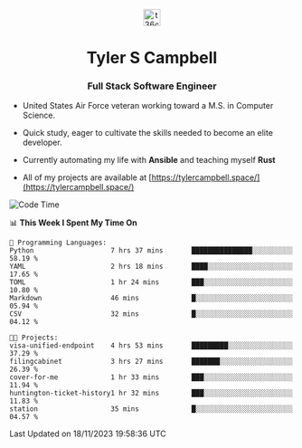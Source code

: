 <p align="center">
<a href="https://www.linkedin.com/in/t36campbell" target="blank"><img align="center" src="https://ik.imagekit.io/t36campbell/Portfolio/linkedin.png.original_m8bbGgPh6.png" alt="t36campbell" height="30" width="30" /></a>
</p>
<h1 align="center">Tyler S Campbell</h1>
<h3 align="center">Full Stack Software Engineer</h3>

* United States Air Force veteran working toward a M.S. in Computer Science.

* Quick study, eager to cultivate the skills needed to become an elite developer.

* Currently automating my life with **Ansible** and teaching myself **Rust**

* All of my projects are available at [https://tylercampbell.space/](https://tylercampbell.space/)

<!--START_SECTION:waka-->
![Code Time](http://img.shields.io/badge/Code%20Time-2%2C980%20hrs%2010%20mins-blue)

📊 **This Week I Spent My Time On** 

```text
💬 Programming Languages: 
Python                   7 hrs 37 mins       ███████████████░░░░░░░░░░   58.19 % 
YAML                     2 hrs 18 mins       ████░░░░░░░░░░░░░░░░░░░░░   17.65 % 
TOML                     1 hr 24 mins        ███░░░░░░░░░░░░░░░░░░░░░░   10.80 % 
Markdown                 46 mins             █░░░░░░░░░░░░░░░░░░░░░░░░   05.94 % 
CSV                      32 mins             █░░░░░░░░░░░░░░░░░░░░░░░░   04.12 % 

🐱‍💻 Projects: 
visa-unified-endpoint    4 hrs 53 mins       █████████░░░░░░░░░░░░░░░░   37.29 % 
filingcabinet            3 hrs 27 mins       ███████░░░░░░░░░░░░░░░░░░   26.39 % 
cover-for-me             1 hr 33 mins        ███░░░░░░░░░░░░░░░░░░░░░░   11.94 % 
huntington-ticket-history1 hr 32 mins        ███░░░░░░░░░░░░░░░░░░░░░░   11.83 % 
station                  35 mins             █░░░░░░░░░░░░░░░░░░░░░░░░   04.57 % 
```


 Last Updated on 18/11/2023 19:58:36 UTC
<!--END_SECTION:waka-->
